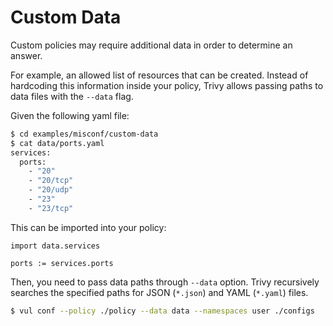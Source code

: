 # Custom Data

Custom policies may require additional data in order to determine an answer.

For example, an allowed list of resources that can be created. 
Instead of hardcoding this information inside your policy, Trivy allows passing paths to data files with the `--data` flag.

Given the following yaml file:

```bash
$ cd examples/misconf/custom-data
$ cat data/ports.yaml                                                                                                                                                                      [~/src/github.com/khulnasoft-lab/vul/examples/misconf/custom-data]
services:
  ports:
    - "20"
    - "20/tcp"
    - "20/udp"
    - "23"
    - "23/tcp"
```

This can be imported into your policy:

```rego
import data.services

ports := services.ports
```

Then, you need to pass data paths through `--data` option.
Trivy recursively searches the specified paths for JSON (`*.json`) and YAML (`*.yaml`) files.

```bash
$ vul conf --policy ./policy --data data --namespaces user ./configs
```